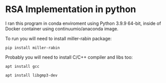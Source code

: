 # RSA Implementation in python
I ran this program in conda enviroment using Python 3.9.9 64-bit, inside of Docker container using continuumio/anaconda image.

To run you will need to install miller-rabin package:
```
pip install miller-rabin
```

Probably you will need to install C/C++ compiler and libs too:

```
apt install gcc
```
```
apt install libgmp3-dev
```
